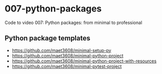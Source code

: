 # 007-python-packages

Code to video 007: Python packages: from minimal to professional


## Python package templates

  - https://github.com/maet3608/minimal-setup-py
  - https://github.com/maet3608/minimal-python-project
  - https://github.com/maet3608/minimal-python-project-with-resources
  - https://github.com/maet3608/minimal-pytest-project
